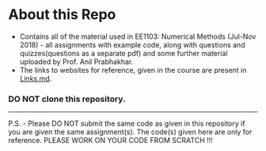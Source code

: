 # About this Repo

  * Contains all of the material used in EE1103: Numerical Methods (Jul-Nov 2018) - all assignments with example code, along with questions and quizzes(questions as a separate pdf) and some further material uploaded by Prof. Anil Prabhakhar.
  * The links to websites for reference, given in the course are present in [Links.md](https://github.com/aklsh/EE1103/blob/master/Links.md).
  
  ### DO NOT clone this repository. 
  
 ---  
  P.S. - Please DO NOT submit the same code as given in this repository if you are given the same assignment(s). The code(s) given here are only for reference. PLEASE WORK ON YOUR CODE FROM SCRATCH !!!
